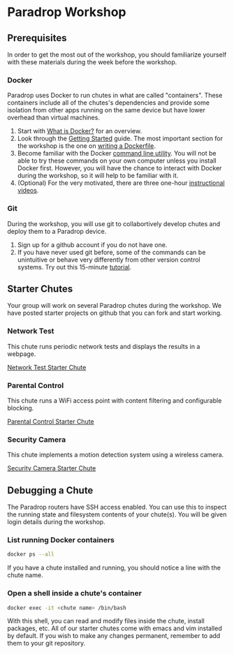 # Paradrop Workshop

## Prerequisites

In order to get the most out of the workshop, you should familiarize yourself with these materials during the week before the workshop.

### Docker

Paradrop uses Docker to run chutes in what are called "containers".  These containers include all of the chutes's dependencies and provide some isolation from other apps running on the same device but have lower overhead than virtual machines.

1. Start with [What is Docker?](https://www.docker.com/what-docker) for an overview.
2. Look through the [Getting Started](https://docs.docker.com/engine/getstarted/) guide.  The most important section for the workshop is the one on [writing a Dockerfile](https://docs.docker.com/engine/getstarted/step_four/).
3. Become familiar with the Docker [command line utility](https://docs.docker.com/engine/tutorials/dockerizing/).  You will not be able to try these commands on your own computer unless you install Docker first.  However, you will have the chance to interact with Docker during the workshop, so it will help to be familiar with it.
4. (Optional) For the very motivated, there are three one-hour [instructional videos](https://training.docker.com/self-paced-training).

### Git

During the workshop, you will use git to collabortively develop chutes and deploy them to a Paradrop device.

1. Sign up for a github account if you do not have one.
2. If you have never used git before, some of the commands can be unintuitive or behave very differently from other version control systems.  Try out this 15-minute [tutorial](https://try.github.io).

## Starter Chutes

Your group will work on several Paradrop chutes during the workshop.  We have posted starter projects on github that you can fork and start working.

### Network Test

This chute runs periodic network tests and displays the results in a webpage.

[Network Test Starter Chute](https://github.com/ParadropLabs/NetworkTestStarterChute)

### Parental Control

This chute runs a WiFi access point with content filtering and configurable blocking.

[Parental Control Starter Chute](https://github.com/ParadropLabs/ParentalControlStarterChute)

### Security Camera

This chute implements a motion detection system using a wireless camera.

[Security Camera Starter Chute](https://github.com/ParadropLabs/Security-Cam)

## Debugging a Chute

The Paradrop routers have SSH access enabled.  You can use this to
inspect the running state and filesystem contents of your chute(s).
You will be given login details during the workshop.

### List running Docker containers

```bash
docker ps --all
```

If you have a chute installed and running, you should notice a line with
the chute name.

### Open a shell inside a chute's container

```bash
docker exec -it <chute name> /bin/bash
```

With this shell, you can read and modify files inside the chute,
install packages, etc.  All of our starter chutes come with emacs and
vim installed by default.  If you wish to make any changes permanent,
remember to add them to your git repository.
